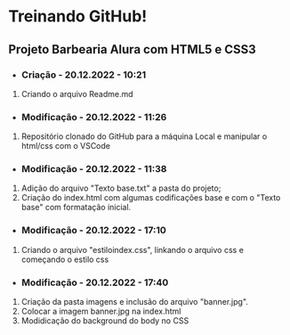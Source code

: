 # Treinando GitHub!
## Projeto Barbearia Alura com HTML5 e CSS3

- ### Criação - 20.12.2022 - 10:21
1.   Criando o arquivo Readme.md

- ### Modificação - 20.12.2022 - 11:26
1.   Repositório clonado do GitHub para a máquina Local e manipular o html/css com o VSCode

- ### Modificação - 20.12.2022 - 11:38
1.   Adição do arquivo "Texto base.txt" a pasta do projeto;
2.   Criação do index.html com algumas codificações base e com o "Texto base" com formatação inicial.

- ### Modificação - 20.12.2022 - 17:10
1.   Criando o arquivo "estiloindex.css", linkando o arquivo css e começando o estilo css

- ### Modificação - 20.12.2022 - 17:40
1.   Criação da pasta imagens e inclusão do arquivo "banner.jpg".
2.   Colocar a imagem banner.jpg na index.html
3.   Modidicação do background do body no CSS